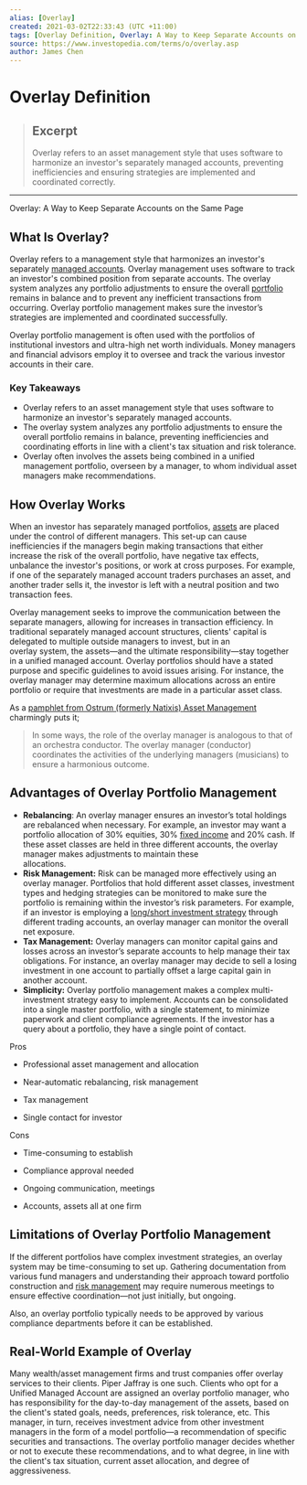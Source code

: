 ```yaml
---
alias: [Overlay]
created: 2021-03-02T22:33:43 (UTC +11:00)
tags: [Overlay Definition, Overlay: A Way to Keep Separate Accounts on the Same Page]
source: https://www.investopedia.com/terms/o/overlay.asp
author: James Chen
---
```


# Overlay Definition

> ## Excerpt
> Overlay refers to an asset management style that uses software to harmonize an investor's separately managed accounts, preventing inefficiencies and ensuring strategies are implemented and coordinated correctly.

---

Overlay: A Way to Keep Separate Accounts on the Same Page
## What Is Overlay?

Overlay refers to a management style that harmonizes an investor's separately [managed accounts](https://www.investopedia.com/terms/m/managedaccount.asp). Overlay management uses software to track an investor's combined position from separate accounts. The overlay system analyzes any portfolio adjustments to ensure the overall [portfolio](https://www.investopedia.com/terms/p/portfolio.asp) remains in balance and to prevent any inefficient transactions from occurring. Overlay portfolio management makes sure the investor’s strategies are implemented and coordinated successfully.

Overlay portfolio management is often used with the portfolios of institutional investors and ultra-high net worth individuals. Money managers and financial advisors employ it to oversee and track the various investor accounts in their care.

### Key Takeaways

-   Overlay refers to an asset management style that uses software to harmonize an investor's separately managed accounts.
-   The overlay system analyzes any portfolio adjustments to ensure the overall portfolio remains in balance, preventing inefficiencies and coordinating efforts in line with a client's tax situation and risk tolerance.
-   Overlay often involves the assets being combined in a unified management portfolio, overseen by a manager, to whom individual asset managers make recommendations.

## How Overlay Works

When an investor has separately managed portfolios, [assets](https://www.investopedia.com/terms/a/asset.asp) are placed under the control of different managers. This set-up can cause inefficiencies if the managers begin making transactions that either increase the risk of the overall portfolio, have negative tax effects, unbalance the investor's positions, or work at cross purposes. For example, if one of the separately managed account traders purchases an asset, and another trader sells it, the investor is left with a neutral position and two transaction fees.

Overlay management seeks to improve the communication between the separate managers, allowing for increases in transaction efficiency. In traditional separately managed account structures, clients' capital is delegated to multiple outside managers to invest, but in an  
overlay system, the assets—and the ultimate responsibility—stay together  
in a unified managed account. Overlay portfolios should have a stated purpose and specific guidelines to avoid issues arising. For instance, the overlay manager may determine maximum allocations across an entire portfolio or require that investments are made in a particular asset class.

As a [pamphlet from Ostrum (formerly Natixis) Asset Management](https://www.myirionline.org/docs/default-source/research/natixis-global-asset-management--an-introduction-to-overlay-portfolio-management.pdf?sfvrsn=0) charmingly puts it;

> In some ways, the role of the overlay manager is analogous to that of an orchestra conductor. The overlay manager (conductor) coordinates the activities of the underlying managers (musicians) to ensure a harmonious outcome.

## Advantages of Overlay Portfolio Management

-   **Rebalancing**: An overlay manager ensures an investor’s total holdings are rebalanced when necessary. For example, an investor may want a portfolio allocation of 30% equities, 30% [fixed income](https://www.investopedia.com/terms/f/fixedincome.asp) and 20% cash. If these asset classes are held in three different accounts, the overlay manager makes adjustments to maintain these allocations.                                                     
-   **Risk Management:** Risk can be managed more effectively using an overlay manager. Portfolios that hold different asset classes, investment types and hedging strategies can be monitored to make sure the portfolio is remaining within the investor’s risk parameters. For example, if an investor is employing a [long/short investment strategy](https://www.investopedia.com/terms/l/long-shortequity.asp) through different trading accounts, an overlay manager can monitor the overall net exposure.                                                                                   
-   **Tax Management:** Overlay managers can monitor capital gains and losses across an investor’s separate accounts to help manage their tax obligations. For instance, an overlay manager may decide to sell a losing investment in one account to partially offset a large capital gain in another account.                             
-   **Simplicity:** Overlay portfolio management makes a complex multi-investment strategy easy to implement. Accounts can be consolidated into a single master portfolio, with a single statement, to minimize paperwork and client compliance agreements. If the investor has a query about a portfolio, they have a single point of contact.

Pros

-   Professional asset management and allocation
    
-   Near-automatic rebalancing, risk management
    
-   Tax management
    
-   Single contact for investor
    

Cons

-   Time-consuming to establish
    
-   Compliance approval needed
    
-   Ongoing communication, meetings
    
-   Accounts, assets all at one firm
    

## Limitations of Overlay Portfolio Management

If the different portfolios have complex investment strategies, an overlay system may be time-consuming to set up. Gathering documentation from various fund managers and understanding their approach toward portfolio construction and [risk management](https://www.investopedia.com/ask/answers/042815/what-difference-between-expected-return-and-standard-deviation-portfolio.asp) may require numerous meetings to ensure effective coordination—not just initially, but ongoing.

Also, an overlay portfolio typically needs to be approved by various compliance departments before it can be established.

## Real-World Example of Overlay

Many wealth/asset management firms and trust companies offer overlay services to their clients. Piper Jaffray is one such. Clients who opt for a Unified Managed Account are assigned an overlay portfolio manager, who has responsibility for the day-to-day management of the assets, based on the client's stated goals, needs, preferences, risk tolerance, etc. This manager, in turn, receives investment advice from other investment managers in the form of a model portfolio—a recommendation of specific securities and transactions. The overlay portfolio manager decides whether or not to execute these recommendations, and to what degree, in line with the client's tax situation, current asset allocation, and degree of aggressiveness.
